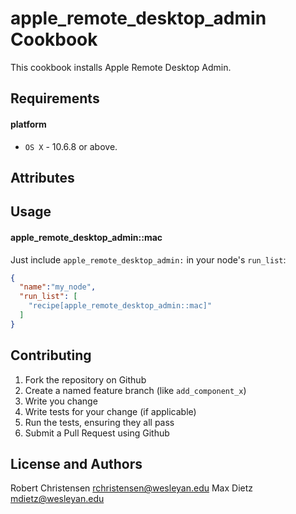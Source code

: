 apple_remote_desktop_admin Cookbook
===================================
This cookbook installs Apple Remote Desktop Admin.

Requirements
------------
#### platform
- `OS X` - 10.6.8 or above.

Attributes
----------

Usage
-----
#### apple_remote_desktop_admin::mac

Just include `apple_remote_desktop_admin:` in your node's `run_list`:

```json
{
  "name":"my_node",
  "run_list": [
    "recipe[apple_remote_desktop_admin::mac]"
  ]
}
```

Contributing
------------

1. Fork the repository on Github
2. Create a named feature branch (like `add_component_x`)
3. Write you change
4. Write tests for your change (if applicable)
5. Run the tests, ensuring they all pass
6. Submit a Pull Request using Github

License and Authors
-------------------
Robert Christensen <rchristensen@wesleyan.edu>
Max Dietz <mdietz@wesleyan.edu>